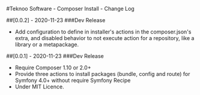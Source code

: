 #Teknoo Software - Composer Install - Change Log

##[0.0.2] - 2020-11-23
###Dev Release
- Add configuration to define in installer's actions in the composer.json's extra, and disabled behavior to not 
 execute action for a repository, like a library or a metapackage.

##[0.0.1] - 2020-11-23
###Dev Release
- Require Composer 1.10 or 2.0+
- Provide three actions to install packages (bundle, config and route) for Symfony 4.0+ without require Symfony Recipe
- Under MIT Licence.
